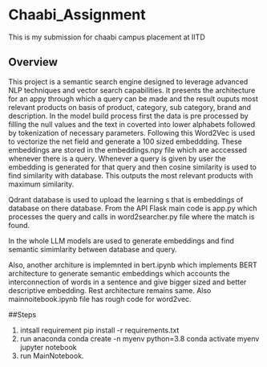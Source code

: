 # Chaabi_Assignment
This is my submission for chaabi campus placement at IITD
## Overview
This project is a semantic search engine designed to leverage advanced NLP techniques and vector search capabilities. It presents the architecture for an appy through which a query can be made and the result ouputs most relevant products on basis of product, category, sub category, brand and description. 
In the model build process first the data is pre processed by filling the null values and the text in coverted into lower alphabets followed by tokenization of necessary parameters. 
Following this Word2Vec is used to vectorize the net field and generate a 100 sized embeddding.
These embeddings are stored in the embeddings.npy file which are acccessed whenever there is a query. Whenever a query is given by user the embedding is generated for that query and then cosine similarity is used to find similarity with database. This outputs the most relevant products with maximum similarity.

Qdrant database is used to upload the learning s that is embeddings of database on there database.
From the API Flask main code is app.py which processes the query and calls in word2searcher.py file where the match is found.

In the whole LLM models are used to generate embeddings and find semantic simimlarity between database and query.

Also, another architure is implemnted in bert.ipynb which implements BERT architecture to generate semantic embeddings which accounts the interconnection of words in a sentence and give bigger sized and better descriptive embedding. Rest architecture remains same.
Also mainnoitebook.ipynb file has rough code for word2vec.


##Steps
1. intsall requirement
pip install -r requirements.txt
2. run anaconda
conda create -n myenv python=3.8
conda activate myenv
jupyter notebook
3. run MainNotebook.
